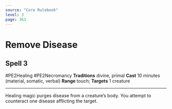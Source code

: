 ```yaml
---
source: "Core Rulebook"
level: 3
page: 363
---
```


# Remove Disease
## Spell 3
#PE2Healing #PE2Necromancy 
**Traditions** divine, primal
**Cast** 10 minutes (material, somatic, verbal)
**Range** touch; **Targets** 1 creature

-----
Healing magic purges disease from a creature’s body. You attempt to counteract one disease afflicting the target.